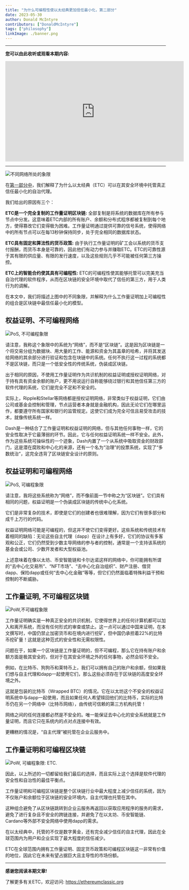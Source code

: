 ```yaml
---
title: "为什么可编程性使以太经典更加信任最小化，第二部分"
date: 2023-05-30
author: Donald McIntyre
contributors: ["DonaldMcIntyre"]
tags: ["philosophy"]
linkImage: ./banner.png
---
```


---
**您可以由此收听或观看本期内容:**

<iframe width="560" height="315" src="https://www.youtube.com/embed/QkIDeNLZ3ic" title="YouTube video player" frameborder="0" allow="accelerometer; autoplay; clipboard-write; encrypted-media; gyroscope; picture-in-picture; web-share" allowfullscreen></iframe>

---

![不同网络所处的象限](./1.png)

在[第一部分中](https://deploy-preview-1210--ethereumclassic.netlify.app/blog/2023-05-24-why-programmability-makes-ethereum-classic-more-trust-minimized-part-I)，我们解释了为什么以太经典（ETC）可以在其安全环境中托管真正信任最小化的自治代理。

我们给出的原因有三个：

**ETC是一个完全复制的工作量证明区块链:**  全部复制是将系统的数据库在所有参与节点中分发。这意味着ETC内部的所有账户、余额和分布式程序都被复制到每个地方，使得篡改它们变得极为困难。工作量证明通过提供可靠的信号系统，使得网络中的所有节点可以在每13秒钟保持同步，处于完全相同的数据库状态。

**ETC具有固定和算法性的货币政策:** 由于执行工作量证明的矿工会以系统的货币支付报酬，而货币本身是可靠的，因此他们有动力参与并赚取ETC。ETC的可靠性源于其有限的供应量、有限的发行速度，以及这些规则几乎不可能被任何第三方操控。

**ETC上的智能合约使其具有可编程性:** ETC的可编程性使其能够托管可以完美充当自治代理的软件程序，从而在区块链的安全环境中取代了信任的第三方，用于人类行为的调解。

在本文中，我们将描述上图中的不同象限，并解释为什么工作量证明加上可编程性的组合是区块链中最信任最小化的模型。

## 权益证明、不可编程网络

![PoS, 不可编程象限](./2.png)

请注意，我称这个象限中的系统为“网络”，而不是“区块链”。这是因为区块链是一个将交易分组为数据块、用大量的工作、能源和资金为其盖章的哈希，并将其发送给网络的其余部分进行验证和包含在块链中的系统。任何不执行这一过程的系统都不是区块链，而只是一个低安全性的传统系统，伪装成区块链。

出于相同的原因，不使用工作量证明作为共识机制的权益证明或授权证明网络，对于持有具有资金余额的账户，更不用说运行自称能够绕过银行和其他信任第三方的软件代理的系统，它们是完全不足和不安全的。

实际上，Ripple和Stellar等网络都是授权证明网络，非常类似于权益证明，它们由公司或基金会控制和管理，节点运营者本身就是金融机构，因此无论它们在哪里运作，都要遵守所有国家和银行的监管规定。这使它们成为完全可信且易受攻击的技术，就像传统系统一样。

Dash是一种结合了工作量证明和权益证明的网络，但与其他任何事物一样，它的安全性取决于它最薄弱的环节。因此，它与任何权益证明系统一样不安全。此外，作为这些系统可操纵性的一个迹象，Dash内置了一个从系统中吸取资金的财政部门，这是潜在腐败和中心化的来源，还有一个名为“治理”的投票系统，实现了“多数统治”，这完全违背了区块链安全设计的原则。

## 权益证明和可编程网络

![PoS, 可编程象限](./3.png)

请注意，我将这些系统称为“网络”，而不像前面一节中称之为“区块链”。它们具有相同的问题，权益证明是一个伪装成区块链的传统中心化系统。

它们是非常复杂的技术，即使是它们的创建者也很难理解，因为它们有很多部分和成千上万行的代码。

权益证明网络可能是可编程的，但这并不使它们变得更好。这些系统和传统技术有着相同的缺陷：无论这些自主代理（dapp）在设计上有多好，它们的协议有多客观和公正，它们仍然受到少数主导网络的参与者的控制，通常是一个支持该系统的基金会或公司、少数开发者和大型权益池。

上述意味着在像以太坊、币安智能链和卡尔达诺这样的网络中，你可能拥有所谓的“去中心化交易所”、“NFT市场”、“去中心化自治组织”、财产注册、借贷dapp、保险dapp或任何“去中心化金融”等等，但它们仍然面临着特殊利益干预和控制的不断威胁。

## 工作量证明, 不可编程区块链

![PoW,不可编程象限](./4.png)

工作量证明确实是一种真正安全的共识机制，它使得世界上的任何计算机都可以加入和离开系统，而没有任何形式的审查或禁止。这一点可以通过中国来证明，在本文撰写时，中国仍禁止加密货币和在境内进行挖矿，但中国仍承担着22%的比特币挖矿量！这就是这种范式的安全性和无需权限性。

问题在于，如果一个区块链是工作量证明的，但不可编程，那么它在持有账户和余额方面是极其安全的，但对于在其安全环境之外的任何事物，必然会较不安全。

例如，在比特币、狗狗币和莱特币上，我们可以拥有自己的账户和余额，但如果我们想与自主代理和dapp一起使用它们，那么这些必须存在于区块链的高度安全环境之外。

这就是包装的比特币（Wrapped BTC）的情况。它在以太坊这个不安全的权益证明系统中与dapp一起使用，而且如果任何人希望赎回他们的比特币，实际的比特币仍在另一个网络中（比特币网络），由传统可信赖的第三方机构托管！

网络之间的任何连接都必然是不安全的。唯一能保证去中心化的安全系统就是工作量证明，而且它只在系统内的点对点连接中有效。

更糟糕的情况是，“自主代理”被托管在企业云服务中。

## 工作量证明和可编程区块链

![PoW, 可编程象限: ETC.](./5.png)

因此，以上所述的一切都留给我们最后的选择，而且实际上这个选择是软件代理的安全性和自治性的最佳平衡点。

工作量证明和可编程区块链是整个区块链行业中最大程度上减少信任的系统，因为不仅账户和余额位于区块链的安全环境内，自主代理也托管在其中。

这种组合避免了从区块链跳转到企业云服务再返回以获取应用程序的服务的需求，避免了进行复杂且不安全的跨链连接，并避免了在以太坊、币安智能链、Cardano等外部不安全网络中使用dapp的需求。

在以太经典中，托管的不仅是数字黄金，还有完全减少信任的自主代理，因此在全球范围内为用户和企业实现了最大程度的信任减少。

ETC在全球范围内拥有工作量证明、固定货币政策和可编程区块链这一非常有价值的地位，因此它在未来有望占据巨大且主导性的市场份额。

---

**感谢您阅读本期文章!**

了解更多有关ETC，欢迎访问: https://ethereumclassic.org
